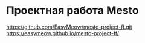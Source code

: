 # Проектная работа Mesto
https://github.com/EasyMeow/mesto-project-ff.git
https://easymeow.github.io/mesto-project-ff/
